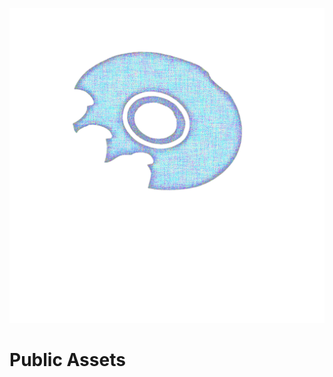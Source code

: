 ![alt text](https://github.com/ENTROPY-VR/public-assets/blob/main/Logos/Entropy_Logo_Icon_Invert.png?raw=true)

# Public Assets



